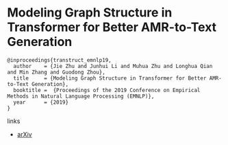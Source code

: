 # Modeling Graph Structure in Transformer for Better AMR-to-Text Generation

```
@inproceedings{transtruct_emnlp19,
  author    = {Jie Zhu and Junhui Li and Muhua Zhu and Longhua Qian and Min Zhang and Guodong Zhou},
  title     = {Modeling Graph Structure in Transformer for Better AMR-to-Text Generation},
  booktitle =  {Proceedings of the 2019 Conference on Empirical Methods in Natural Language Processing (EMNLP)},
  year      = {2019}
}
```

links
- [arXiv](https://arxiv.org/abs/1909.00136)
